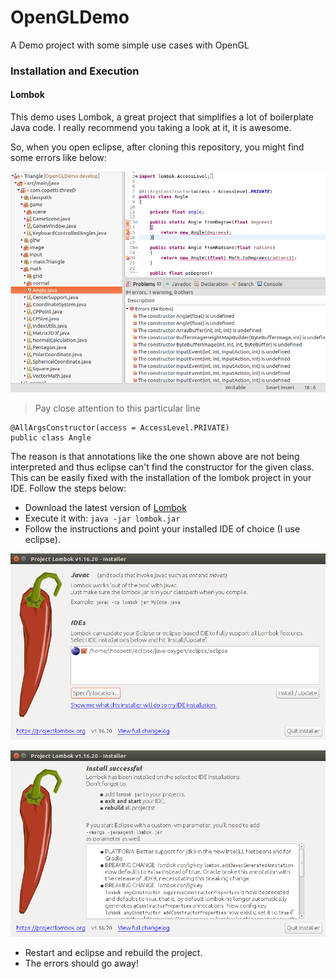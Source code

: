 # OpenGLDemo
A Demo project with some simple use cases with OpenGL


### Installation and Execution

#### Lombok

This demo uses Lombok, a great project that simplifies a lot of boilerplate Java code. I really recommend you taking a look at it, it is awesome. 

So, when you open eclipse, after cloning this repository, you might find some errors like below:

![alt text][eclipse-errors]

> Pay close attention to this particular line

```
@AllArgsConstructor(access = AccessLevel.PRIVATE)
public class Angle
```

The reason is that annotations like the one shown above are not being interpreted and thus eclipse can't find the constructor for the given class. This can be easily fixed with the installation of the lombok project in your IDE. Follow the steps below:

* Download the latest version of [Lombok](https://projectlombok.org/)
* Execute it with: `java -jar lombok.jar`
* Follow the instructions and point your installed IDE of choice (I use eclipse).

![alt text][lombok-installation]

![alt text][ok-lombok-installation]

* Restart and eclipse and rebuild the project. 
* The errors should go away!


[eclipse-errors]: https://github.com/lhcopetti/OpenGLDemo/raw/develop/DOCs/EclipseErrors.png "Eclipse Erros"
[lombok-installation]: https://github.com/lhcopetti/OpenGLDemo/raw/develop/DOCs/LombokInstallation.png "Lombok Installation"
[ok-lombok-installation]: https://github.com/lhcopetti/OpenGLDemo/raw/develop/DOCs/InstallationLombokSuccessful.png "Successful Lombok Installation"